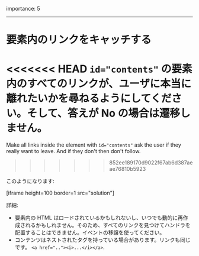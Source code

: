 importance: 5

---

# 要素内のリンクをキャッチする

<<<<<<< HEAD
`id="contents"` の要素内のすべてのリンクが、ユーザに本当に離れたいかを尋ねるようにしてください。そして、答えが No の場合は遷移しません。
=======
Make all links inside the element with `id="contents"` ask the user if they really want to leave. And if they don't then don't follow.
>>>>>>> 852ee189170d9022f67ab6d387aeae76810b5923

このようになります:

[iframe height=100 border=1 src="solution"]

詳細:

- 要素内の HTML はロードされているかもしれないし、いつでも動的に再作成されるかもしれません。そのため、すべてのリンクを見つけてハンドラを配置することはできません。イベントの移譲を使ってください。
- コンテンツはネストされたタグを持っている場合があります。リンクも同じです。 `<a href=".."><i>...</i></a>`.
